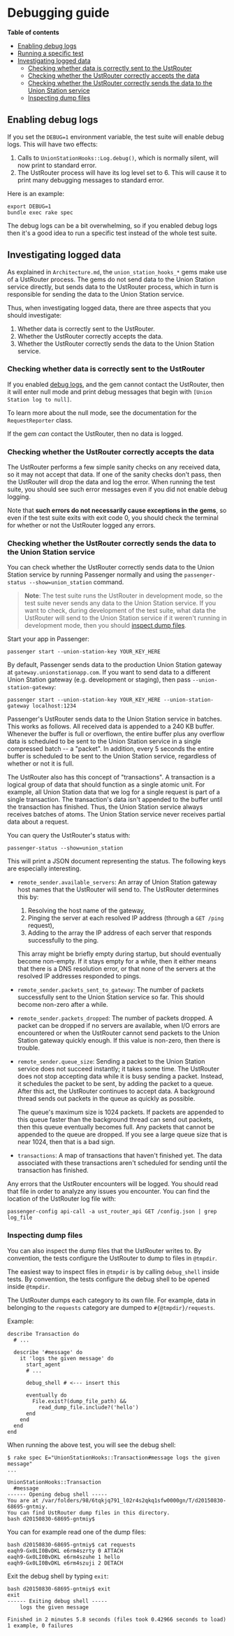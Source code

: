 # Debugging guide

**Table of contents**

 * [Enabling debug logs](#enabling-debug-logs)
 * [Running a specific test](#running-a-specific-test)
 * [Investigating logged data](#investigating-logged-data)
   - [Checking whether data is correctly sent to the UstRouter](#checking-whether-data-is-correctly-sent-to-the-ustrouter)
   - [Checking whether the UstRouter correctly accepts the data](#checking-whether-the-ustrouter-correctly-accepts-the-data)
   - [Checking whether the UstRouter correctly sends the data to the Union Station service](#checking-whether-the-ustrouter-correctly-sends-the-data-to-the-union-station-service)
   - [Inspecting dump files](#inspecting-dump-files)

## Enabling debug logs

If you set the `DEBUG=1` environment variable, the test suite will enable debug logs. This will have two effects:

 1. Calls to `UnionStationHooks::Log.debug()`, which is normally silent, will now print to standard error.
 2. The UstRouter process will have its log level set to 6. This will cause it to print many debugging messages to standard error.

Here is an example:

    export DEBUG=1
    bundle exec rake spec

The debug logs can be a bit overwhelming, so if you enabled debug logs then it's a good idea to run a specific test instead of the whole test suite.

## Investigating logged data

As explained in `Architecture.md`, the `union_station_hooks_*` gems make use of a UstRouter process. The gems do not send data to the Union Station service directly, but sends data to the UstRouter process, which in turn is responsible for sending the data to the Union Station service.

Thus, when investigating logged data, there are three aspects that you should investigate:

 1. Whether data is correctly sent to the UstRouter.
 2. Whether the UstRouter correctly accepts the data.
 3. Whether the UstRouter correctly sends the data to the Union Station service.

### Checking whether data is correctly sent to the UstRouter

If you enabled [debug logs](#enabling-debug-logs), and the gem cannot contact the UstRouter, then it will enter null mode and print debug messages that begin with `[Union Station log to null]`.

To learn more about the null mode, see the documentation for the `RequestReporter` class.

If the gem *can* contact the UstRouter, then no data is logged.

### Checking whether the UstRouter correctly accepts the data

The UstRouter performs a few simple sanity checks on any received data, so it may not accept that data. If one of the sanity checks don't pass, then the UstRouter will drop the data and log the error. When running the test suite, you should see such error messages even if you did not enable debug logging.

Note that **such errors do not necessarily cause exceptions in the gems**, so even if the test suite exits with exit code 0, you should check the terminal for whether or not the UstRouter logged any errors.

### Checking whether the UstRouter correctly sends the data to the Union Station service

You can check whether the UstRouter correctly sends data to the Union Station service by running Passenger normally and using the `passenger-status --show=union_station` command.

> **Note**: The test suite runs the UstRouter in development mode, so the test suite never sends any data to the Union Station service. If you want to check, during development of the test suite, what data the UstRouter will send to the Union Station service if it weren't running in development mode, then you should [inspect dump files](#inspecting-dump-files).

Start your app in Passenger:

    passenger start --union-station-key YOUR_KEY_HERE

By default, Passenger sends data to the production Union Station gateway at `gateway.unionstationapp.com`. If you want to send data to a different Union Station gateway (e.g. development or staging), then pass `--union-station-gateway`:

    passenger start --union-station-key YOUR_KEY_HERE --union-station-gateway localhost:1234

Passenger's UstRouter sends data to the Union Station service in batches. This works as follows. All received data is appended to a 240 KB buffer. Whenever the buffer is full or overflown, the entire buffer plus any overflow data is scheduled to be sent to the Union Station service in a single compressed batch -- a "packet". In addition, every 5 seconds the entire buffer is scheduled to be sent to the Union Station service, regardless of whether or not it is full.

The UstRouter also has this concept of "transactions". A transaction is a logical group of data that should function as a single atomic unit. For example, all Union Station data that we log for a single request is part of a single transaction. The transaction's data isn't appended to the buffer until the transaction has finished. Thus, the Union Station service always receives batches of atoms. The Union Station service never receives partial data about a request.

You can query the UstRouter's status with:

    passenger-status --show=union_station

This will print a JSON document representing the status. The following keys are especially interesting.

 * `remote_sender.available_servers`: An array of Union Station gateway host names that the UstRouter will send to. The UstRouter determines this by:
   
    1. Resolving the host name of the gateway,
    2. Pinging the server at each resolved IP address (through a `GET /ping` request),
    3. Adding to the array the IP address of each server that responds successfully to the ping.

   This array might be briefly empty during startup, but should eventually become non-empty. If it stays empty for a while, then it either means that there is a DNS resolution error, or that none of the servers at the resolved IP addresses responded to pings.
 * `remote_sender.packets_sent_to_gateway`: The number of packets successfully sent to the Union Station service so far. This should become non-zero after a while.
 * `remote_sender.packets_dropped`: The number of packets dropped. A packet can be dropped if no servers are available, when I/O errors are encountered or when the UstRouter cannot send packets to the Union Station gateway quickly enough. If this value is non-zero, then there is trouble.
 * `remote_sender.queue_size`: Sending a packet to the Union Station service does not succeed instantly; it takes some time. The UstRouter does not stop accepting data while it is busy sending a packet. Instead, it schedules the packet to be sent, by adding the packet to a queue. After this act, the UstRouter continues to accept data. A background thread sends out packets in the queue as quickly as possible.

   The queue's maximum size is 1024 packets. If packets are appended to this queue faster than the background thread can send out packets, then this queue eventually becomes full. Any packets that cannot be appended to the queue are dropped. If you see a large queue size that is near 1024, then that is a bad sign.
 * `transactions`: A map of transactions that haven't finished yet. The data associated with these transactions aren't scheduled for sending until the transaction has finished.

Any errors that the UstRouter encounters will be logged. You should read that file in order to analyze any issues you encounter. You can find the location of the UstRouter log file with:

    passenger-config api-call -a ust_router_api GET /config.json | grep log_file

### Inspecting dump files

You can also inspect the dump files that the UstRouter writes to. By convention, the tests configure the UstRouter to dump to files in `@tmpdir`.

The easiest way to inspect files in `@tmpdir` is by calling `debug_shell` inside tests. By convention, the tests configure the debug shell to be opened inside `@tmpdir`.

The UstRouter dumps each category to its own file. For example, data in belonging to the `requests` category are dumped to `#{@tmpdir}/requests`.

Example:

    describe Transaction do
      # ...

      describe '#message' do
        it 'logs the given message' do
          start_agent
          # ...

          debug_shell # <--- insert this

          eventually do
            File.exist?(dump_file_path) &&
              read_dump_file.include?('hello')
          end
        end
      end
    end

When running the above test, you will see the debug shell:

    $ rake spec E="UnionStationHooks::Transaction#message logs the given message"
    ...

    UnionStationHooks::Transaction
      #message
    ------ Opening debug shell -----
    You are at /var/folders/98/6tqkjq791_l02r4s2qkq1sfw0000gn/T/d20150830-68695-gntmiy.
    You can find UstRouter dump files in this directory.
    bash d20150830-68695-gntmiy$

You can for example read one of the dump files:

    bash d20150830-68695-gntmiy$ cat requests
    eaqh9-Gx0LI0BvDKL e6rm4szrty 0 ATTACH
    eaqh9-Gx0LI0BvDKL e6rm4szuhe 1 hello
    eaqh9-Gx0LI0BvDKL e6rm4szuji 2 DETACH

Exit the debug shell by typing `exit`:

    bash d20150830-68695-gntmiy$ exit
    exit
    ------ Exiting debug shell -----
        logs the given message

    Finished in 2 minutes 5.8 seconds (files took 0.42966 seconds to load)
    1 example, 0 failures
